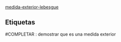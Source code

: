 [medida-exterior-lebesgue](pdf/medida-exterior-lebesgue.pdf)


## Etiquetas
#COMPLETAR : demostrar que es una medida exterior

